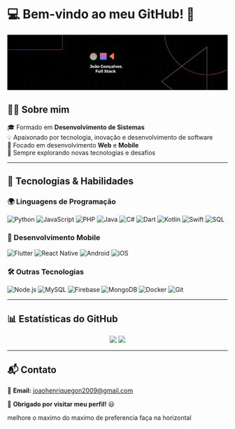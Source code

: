 # 💻 Bem-vindo ao meu GitHub! 🚀  

![Banner](BannerparaLinkedinTecnologiaemPreto.png)  

## 👨‍💻 Sobre mim  
🎓 Formado em **Desenvolvimento de Sistemas**  
💡 Apaixonado por tecnologia, inovação e desenvolvimento de software  
📱 Focado em desenvolvimento **Web** e **Mobile**  
🚀 Sempre explorando novas tecnologias e desafios  

---

## 🚀 Tecnologias & Habilidades  

### 🌍 Linguagens de Programação  
![Python](https://img.shields.io/badge/Python-3776AB?style=for-the-badge&logo=python&logoColor=white)
![JavaScript](https://img.shields.io/badge/JavaScript-F7DF1E?style=for-the-badge&logo=javascript&logoColor=black)
![PHP](https://img.shields.io/badge/PHP-777BB4?style=for-the-badge&logo=php&logoColor=white)
![Java](https://img.shields.io/badge/Java-007396?style=for-the-badge&logo=java&logoColor=white)
![C#](https://img.shields.io/badge/C%23-239120?style=for-the-badge&logo=csharp&logoColor=white)
![Dart](https://img.shields.io/badge/Dart-0175C2?style=for-the-badge&logo=dart&logoColor=white)
![Kotlin](https://img.shields.io/badge/Kotlin-0095D5?style=for-the-badge&logo=kotlin&logoColor=white)
![Swift](https://img.shields.io/badge/Swift-FA7343?style=for-the-badge&logo=swift&logoColor=white)
![SQL](https://img.shields.io/badge/SQL-4479A1?style=for-the-badge&logo=sqlite&logoColor=white)

### 📱 Desenvolvimento Mobile  
![Flutter](https://img.shields.io/badge/Flutter-02569B?style=for-the-badge&logo=flutter&logoColor=white)
![React Native](https://img.shields.io/badge/React%20Native-20232A?style=for-the-badge&logo=react&logoColor=61DAFB)
![Android](https://img.shields.io/badge/Android-3DDC84?style=for-the-badge&logo=android&logoColor=white)
![iOS](https://img.shields.io/badge/iOS-000000?style=for-the-badge&logo=apple&logoColor=white)

### 🛠️ Outras Tecnologias  
![Node.js](https://img.shields.io/badge/Node.js-43853D?style=for-the-badge&logo=node.js&logoColor=white)
![MySQL](https://img.shields.io/badge/MySQL-4479A1?style=for-the-badge&logo=mysql&logoColor=white)
![Firebase](https://img.shields.io/badge/Firebase-FFCA28?style=for-the-badge&logo=firebase&logoColor=black)
![MongoDB](https://img.shields.io/badge/MongoDB-47A248?style=for-the-badge&logo=mongodb&logoColor=white)
![Docker](https://img.shields.io/badge/Docker-2496ED?style=for-the-badge&logo=docker&logoColor=white)
![Git](https://img.shields.io/badge/Git-F05032?style=for-the-badge&logo=git&logoColor=white)

---

## 📊 Estatísticas do GitHub  

<div align="center">
  <img height="150em" src="https://github-readme-stats.vercel.app/api?username=SeuUsuario&show_icons=true&theme=radical" />
  <img height="150em" src="https://github-readme-stats.vercel.app/api/top-langs/?username=SeuUsuario&layout=compact&theme=radical" />
</div>

---

## 📬 Contato  
📧 **Email:** [joaohenriquegon2009@gmail.com](mailto:joaohenriquegon2009@gmail.com)  


🚀 **Obrigado por visitar meu perfil!** 😃  

melhore o maximo do maximo de preferencia faça na horizontal
